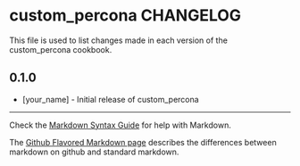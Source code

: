 custom_percona CHANGELOG
========================

This file is used to list changes made in each version of the custom_percona cookbook.

0.1.0
-----
- [your_name] - Initial release of custom_percona

- - -
Check the [Markdown Syntax Guide](http://daringfireball.net/projects/markdown/syntax) for help with Markdown.

The [Github Flavored Markdown page](http://github.github.com/github-flavored-markdown/) describes the differences between markdown on github and standard markdown.
